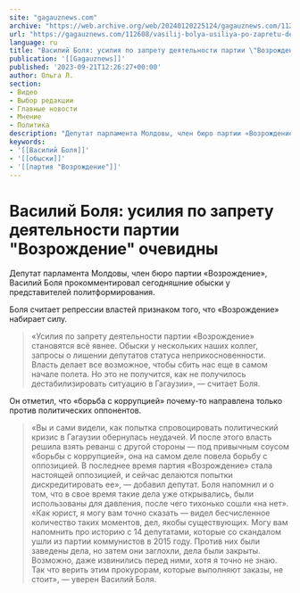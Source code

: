 ```yaml
---
site: "gagauznews.com"
archive: "https://web.archive.org/web/20240120225124/gagauznews.com/112608/vasilij-bolya-usiliya-po-zapretu-deyatelnosti-partii-vozrozhdenie-ochevidny.html"
url: "https://gagauznews.com/112608/vasilij-bolya-usiliya-po-zapretu-deyatelnosti-partii-vozrozhdenie-ochevidny.html"
language: ru
title: "Василий Боля: усилия по запрету деятельности партии \"Возрождение\" очевидны"
publication: '[[Gagauznews]]'
published: '2023-09-21T12:26:27+00:00'
author: Ольга Л.
section:
- Видео
- Выбор редакции
- Главные новости
- Мнение
- Политика
description: "Депутат парламента Молдовы, член бюро партии «Возрождение», Василий Боля прокомментировал сегодняшние обыски у представителей политформирования. Боля считает репрессии властей признаком того, что «Возрождение» набирает силу. «Усилия по запрету деятельности партии «Возрождение» становятся всё явнее. Обыски у нескольких наших коллег, запросы о лишении депутатов статуса неприкосновенности. Власть делает все возможное, чтобы сбить нас еще в самом начале полета. Но это не получится, как не получилось дестабилизировать ситуацию в Гагаузии», — считает Боля. Он отметил, что «борьба с коррупцией» почему-то направлена только против политических оппонентов. «Вы и сами видели, как попытка спровоцировать политический кризис в Гагаузии обернулась неудачей. И после этого власть […]"
keywords:
- '[[Василий Боля]]'
- '[[обыски]]'
- '[[партия "Возрождение"]]'
---
```


# Василий Боля: усилия по запрету деятельности партии "Возрождение" очевидны

Депутат парламента Молдовы, член бюро партии «Возрождение», Василий Боля прокомментировал сегодняшние обыски у представителей политформирования.

Боля считает репрессии властей признаком того, что «Возрождение» набирает силу.

> «Усилия по запрету деятельности партии «Возрождение» становятся всё явнее. Обыски у нескольких наших коллег, запросы о лишении депутатов статуса неприкосновенности. Власть делает все возможное, чтобы сбить нас еще в самом начале полета. Но это не получится, как не получилось дестабилизировать ситуацию в Гагаузии», — считает Боля.

Он отметил, что «борьба с коррупцией» почему-то направлена только против политических оппонентов.

> «Вы и сами видели, как попытка спровоцировать политический кризис в Гагаузии обернулась неудачей. И после этого власть решила взять реванш с другой стороны — под привычным соусом «борьбы с коррупцией», она на самом деле повела борьбу с оппозицией. В последнее время партия «Возрождение» стала настоящей оппозицией, и сейчас делаются попытки дискредитировать ее», — добавил депутат. Боля напомнил и о том, что в свое время такие дела уже открывались, были использованы для давления, после чего тихонько сошли «на нет». «Как юрист, я могу вам точно сказать — видел бесчисленное количество таких моментов, дел, якобы существующих. Могу вам напомнить про историю с 14 депутатами, которые со скандалом ушли из партии коммунистов в 2015 году. Против них были заведены дела, но затем они заглохли, дела были закрыты. Возможно, даже извинились перед ними, хотя я точно не знаю. Так что верить этим прокурорам, которые выполняют заказы, не стоит», — уверен Василий Боля.